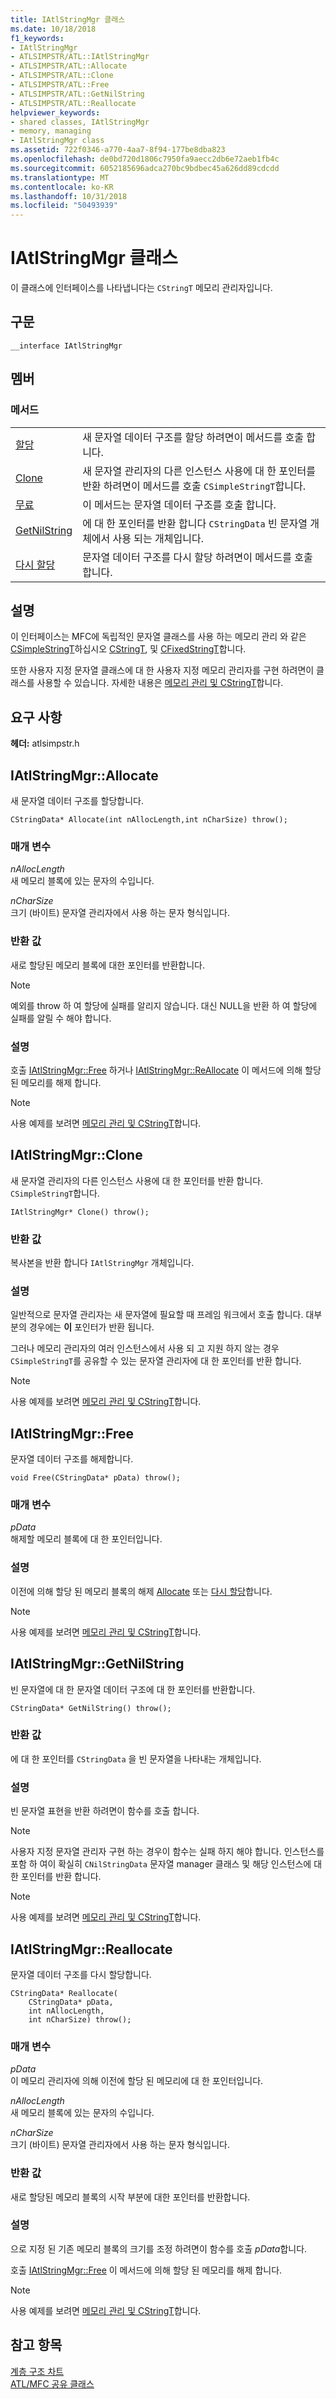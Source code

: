 ```yaml
---
title: IAtlStringMgr 클래스
ms.date: 10/18/2018
f1_keywords:
- IAtlStringMgr
- ATLSIMPSTR/ATL::IAtlStringMgr
- ATLSIMPSTR/ATL::Allocate
- ATLSIMPSTR/ATL::Clone
- ATLSIMPSTR/ATL::Free
- ATLSIMPSTR/ATL::GetNilString
- ATLSIMPSTR/ATL::Reallocate
helpviewer_keywords:
- shared classes, IAtlStringMgr
- memory, managing
- IAtlStringMgr class
ms.assetid: 722f0346-a770-4aa7-8f94-177be8dba823
ms.openlocfilehash: de0bd720d1806c7950fa9aecc2db6e72aeb1fb4c
ms.sourcegitcommit: 6052185696adca270bc9bdbec45a626dd89cdcdd
ms.translationtype: MT
ms.contentlocale: ko-KR
ms.lasthandoff: 10/31/2018
ms.locfileid: "50493939"
---
```

# <a name="iatlstringmgr-class"></a>IAtlStringMgr 클래스

이 클래스에 인터페이스를 나타냅니다는 `CStringT` 메모리 관리자입니다.

## <a name="syntax"></a>구문

```
__interface IAtlStringMgr
```

## <a name="members"></a>멤버

### <a name="methods"></a>메서드

|||
|-|-|
|[할당](#allocate)|새 문자열 데이터 구조를 할당 하려면이 메서드를 호출 합니다.|
|[Clone](#clone)|새 문자열 관리자의 다른 인스턴스 사용에 대 한 포인터를 반환 하려면이 메서드를 호출 `CSimpleStringT`합니다.|
|[무료](#free)|이 메서드는 문자열 데이터 구조를 호출 합니다.|
|[GetNilString](#getnilstring)|에 대 한 포인터를 반환 합니다 `CStringData` 빈 문자열 개체에서 사용 되는 개체입니다.|
|[다시 할당](#reallocate)|문자열 데이터 구조를 다시 할당 하려면이 메서드를 호출 합니다.|

## <a name="remarks"></a>설명

이 인터페이스는 MFC에 독립적인 문자열 클래스를 사용 하는 메모리 관리 와 같은 [CSimpleStringT](../../atl-mfc-shared/reference/csimplestringt-class.md)하십시오 [CStringT](../../atl-mfc-shared/reference/cstringt-class.md), 및 [CFixedStringT](../../atl-mfc-shared/reference/cfixedstringt-class.md)합니다.

또한 사용자 지정 문자열 클래스에 대 한 사용자 지정 메모리 관리자를 구현 하려면이 클래스를 사용할 수 있습니다. 자세한 내용은 [메모리 관리 및 CStringT](../../atl-mfc-shared/memory-management-with-cstringt.md)합니다.

## <a name="requirements"></a>요구 사항

**헤더:** atlsimpstr.h

##  <a name="allocate"></a>  IAtlStringMgr::Allocate

새 문자열 데이터 구조를 할당합니다.

```
CStringData* Allocate(int nAllocLength,int nCharSize) throw();
```

### <a name="parameters"></a>매개 변수

*nAllocLength*<br/>
새 메모리 블록에 있는 문자의 수입니다.

*nCharSize*<br/>
크기 (바이트) 문자열 관리자에서 사용 하는 문자 형식입니다.

### <a name="return-value"></a>반환 값

새로 할당된 메모리 블록에 대한 포인터를 반환합니다.

> [!NOTE]
>  예외를 throw 하 여 할당에 실패를 알리지 않습니다. 대신 NULL을 반환 하 여 할당에 실패를 알릴 수 해야 합니다.

### <a name="remarks"></a>설명

호출 [IAtlStringMgr::Free](#free) 하거나 [IAtlStringMgr::ReAllocate](#reallocate) 이 메서드에 의해 할당 된 메모리를 해제 합니다.

> [!NOTE]
>  사용 예제를 보려면 [메모리 관리 및 CStringT](../../atl-mfc-shared/memory-management-with-cstringt.md)합니다.

##  <a name="clone"></a>  IAtlStringMgr::Clone

새 문자열 관리자의 다른 인스턴스 사용에 대 한 포인터를 반환 합니다. `CSimpleStringT`합니다.

```
IAtlStringMgr* Clone() throw();
```

### <a name="return-value"></a>반환 값

복사본을 반환 합니다 `IAtlStringMgr` 개체입니다.

### <a name="remarks"></a>설명

일반적으로 문자열 관리자는 새 문자열에 필요할 때 프레임 워크에서 호출 합니다. 대부분의 경우에는 **이** 포인터가 반환 됩니다.

그러나 메모리 관리자의 여러 인스턴스에서 사용 되 고 지원 하지 않는 경우 `CSimpleStringT`를 공유할 수 있는 문자열 관리자에 대 한 포인터를 반환 합니다.

> [!NOTE]
>  사용 예제를 보려면 [메모리 관리 및 CStringT](../../atl-mfc-shared/memory-management-with-cstringt.md)합니다.

##  <a name="free"></a>  IAtlStringMgr::Free

문자열 데이터 구조를 해제합니다.

```
void Free(CStringData* pData) throw();
```

### <a name="parameters"></a>매개 변수

*pData*<br/>
해제할 메모리 블록에 대 한 포인터입니다.

### <a name="remarks"></a>설명

이전에 의해 할당 된 메모리 블록의 해제 [Allocate](#allocate) 또는 [다시 할당](../../atl/reference/iatlmemmgr-class.md#reallocate)합니다.

> [!NOTE]
>  사용 예제를 보려면 [메모리 관리 및 CStringT](../../atl-mfc-shared/memory-management-with-cstringt.md)합니다.

##  <a name="getnilstring"></a>  IAtlStringMgr::GetNilString

빈 문자열에 대 한 문자열 데이터 구조에 대 한 포인터를 반환합니다.

```
CStringData* GetNilString() throw();
```

### <a name="return-value"></a>반환 값

에 대 한 포인터를 `CStringData` 을 빈 문자열을 나타내는 개체입니다.

### <a name="remarks"></a>설명

빈 문자열 표현을 반환 하려면이 함수를 호출 합니다.

> [!NOTE]
> 사용자 지정 문자열 관리자 구현 하는 경우이 함수는 실패 하지 해야 합니다. 인스턴스를 포함 하 여이 확실히 `CNilStringData` 문자열 manager 클래스 및 해당 인스턴스에 대 한 포인터를 반환 합니다.

> [!NOTE]
> 사용 예제를 보려면 [메모리 관리 및 CStringT](../../atl-mfc-shared/memory-management-with-cstringt.md)합니다.

## <a name="reallocate"></a>  IAtlStringMgr::Reallocate

문자열 데이터 구조를 다시 할당합니다.

```
CStringData* Reallocate(
    CStringData* pData,
    int nAllocLength,
    int nCharSize) throw();
```

### <a name="parameters"></a>매개 변수

*pData*<br/>
이 메모리 관리자에 의해 이전에 할당 된 메모리에 대 한 포인터입니다.

*nAllocLength*<br/>
새 메모리 블록에 있는 문자의 수입니다.

*nCharSize*<br/>
크기 (바이트) 문자열 관리자에서 사용 하는 문자 형식입니다.

### <a name="return-value"></a>반환 값

새로 할당된 메모리 블록의 시작 부분에 대한 포인터를 반환합니다.

### <a name="remarks"></a>설명

으로 지정 된 기존 메모리 블록의 크기를 조정 하려면이 함수를 호출 *pData*합니다.

호출 [IAtlStringMgr::Free](#free) 이 메서드에 의해 할당 된 메모리를 해제 합니다.

> [!NOTE]
> 사용 예제를 보려면 [메모리 관리 및 CStringT](../../atl-mfc-shared/memory-management-with-cstringt.md)합니다.

## <a name="see-also"></a>참고 항목

[계층 구조 차트](../../mfc/hierarchy-chart.md)<br/>
[ATL/MFC 공유 클래스](../../atl-mfc-shared/atl-mfc-shared-classes.md)
